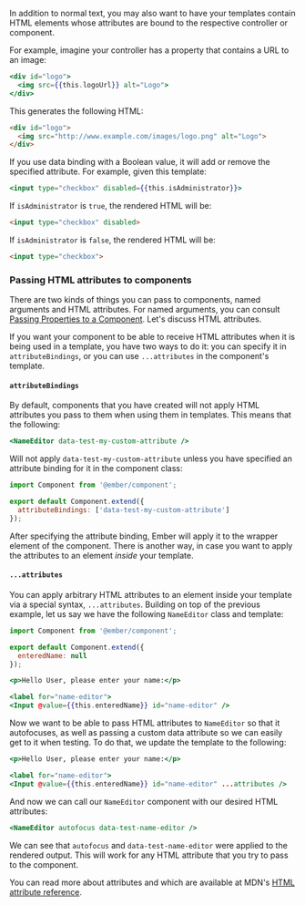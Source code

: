 In addition to normal text,
you may also want to have your templates contain HTML elements whose attributes are bound to the respective controller or component.

For example, imagine your controller has a property that contains a URL to an image:

```handlebars
<div id="logo">
  <img src={{this.logoUrl}} alt="Logo">
</div>
```

This generates the following HTML:

```html
<div id="logo">
  <img src="http://www.example.com/images/logo.png" alt="Logo">
</div>
```

If you use data binding with a Boolean value, it will add or remove the specified attribute.
For example, given this template:

```handlebars
<input type="checkbox" disabled={{this.isAdministrator}}>
```

If `isAdministrator` is `true`, the rendered HTML will be:

```html
<input type="checkbox" disabled>
```

If `isAdministrator` is `false`, the rendered HTML will be:

```html
<input type="checkbox">
```

### Passing HTML attributes to components

There are two kinds of things you can pass to components, named arguments and HTML attributes.
For named arguments, you can consult [Passing Properties to a Component](../components/passing-properties-to-a-component/).
Let's discuss HTML attributes.

If you want your component to be able to receive HTML attributes when it is being used in a template,
you have two ways to do it: you can specify it in `attributeBindings`,
or you can use `...attributes` in the component's template.

#### `attributeBindings`

By default, components that you have created will not apply HTML attributes you pass to them when using them in templates.
This means that the following:

```handlebars {data-filename="app/templates/application.hbs"}
<NameEditor data-test-my-custom-attribute />
```

Will not apply `data-test-my-custom-attribute` unless you have specified an attribute binding for it in the component class:

```javascript {data-filename="app/components/name-editor.js"}
import Component from '@ember/component';

export default Component.extend({
  attributeBindings: ['data-test-my-custom-attribute']
});
```

After specifying the attribute binding, Ember will apply it to the wrapper element of the component.
There is another way, in case you want to apply the attributes to an element _inside_ your template.

#### `...attributes`

You can apply arbitrary HTML attributes to an element inside your template via a special syntax, `...attributes`.
Building on top of the previous example, let us say we have the following `NameEditor` class and template:

```javascript {data-filename="app/components/name-editor.js"}
import Component from '@ember/component';

export default Component.extend({
  enteredName: null
});
```

```handlebars {data-filename="app/components/templates/name-editor.hbs"}
<p>Hello User, please enter your name:</p>

<label for="name-editor">
<Input @value={{this.enteredName}} id="name-editor" />
```

Now we want to be able to pass HTML attributes to `NameEditor` so that it autofocuses,
as well as passing a custom data attribute so we can easily get to it when testing.
To do that, we update the template to the following:

```handlebars {data-filename="app/components/templates/name-editor.hbs"}
<p>Hello User, please enter your name:</p>

<label for="name-editor">
<Input @value={{this.enteredName}} id="name-editor" ...attributes />
```

And now we can call our `NameEditor` component with our desired HTML attributes:

```handlebars {data-filename="app/templates/application.hbs"}
<NameEditor autofocus data-test-name-editor />
```

We can see that `autofocus` and `data-test-name-editor` were applied to the rendered output.
This will work for any HTML attribute that you try to pass to the component.

You can read more about attributes and which are available at MDN's [HTML attribute reference](https://developer.mozilla.org/en-US/docs/Web/HTML/Attributes).
